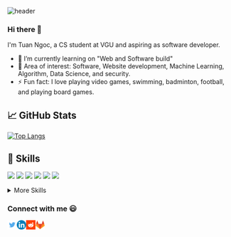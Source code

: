 ![header](https://capsule-render.vercel.app/api?type=wave&color=gradient&height=300&section=footer&text=Brief%20Introduction&fontSize=90)
### Hi there 👋

I'm Tuan Ngoc, a CS student at VGU and aspiring as software developer.

- 🔭 I’m currently learning on "Web and Software build"
- 👯 Area of interest: Software, Website development, Machine Learning, Algorithm, Data Science, and security.
- ⚡ Fun fact: I love playing video games, swimming, badminton, football, and playing board games.

## &#x1f4c8; GitHub Stats
[![Top Langs](https://github-readme-stats.vercel.app/api/top-langs/?username=tuanngocfun&layout=compact)](https://github.com/tuanngocfun/github-readme-stats)

## 💼 Skills
![](https://img.shields.io/badge/Code-Java-informational?style=flat&logo=Java&logoColor=white&color=4AB197)
![](https://img.shields.io/badge/Code-C++-informational?style=flat&logo=C++&logoColor=white&color=4AB197)
![](https://img.shields.io/badge/Code-C-informational?style=flat&logo=C&logoColor=white&color=4AB197)
![](https://img.shields.io/badge/Code-Python-informational?style=flat&logo=Python&logoColor=white&color=4AB197)
![](https://img.shields.io/badge/Code-HTML-informational??style=plastic&logo=HTML&logoColor=white&color=4AB197)
![](https://img.shields.io/badge/Code-Go-informational??style=plastic&logo=Go&logoColor=white&color=4AB197)

<details>

<summary>More Skills</summary>
<br>
  
  ![](https://img.shields.io/badge/Framework-SpringBoot-informational?style=flat&logo=Spring&logoColor=white&color=4AB197)
  
<br>
  
  ![](https://img.shields.io/badge/Test-JUnit-informational?style=flat&logo=JUnit&logoColor=white&color=4AB197)
  ![](https://img.shields.io/badge/Test-EasyMock-informational?style=flat&logo=EASYMOCK&logoColor=white&color=4AB197)
  
<br>

  ![](https://img.shields.io/badge/Tools-GitHub-informational?style=flat&logo=GitHub&logoColor=white&color=4AB197)
  ![](https://img.shields.io/badge/Tools-Postman-informational?style=flat&logo=Postman&logoColor=white&color=4AB197)
  ![](https://img.shields.io/badge/Tools-Docker-informational?style=flat&logo=docker&logoColor=white&color=4AB197)
  
<br>

</details>

### Connect with me :smiley:
<a href="https://twitter.com/tuanngoc040301">
  <img align="left" alt="tuan ngoc" width="21px" src="https://github.com/tuanngocfun/Tuan-Ngoc/blob/main/twitter.png" />
</a>
<a href="https://www.linkedin.com/in/nguyen-tuan-ngoc-b1907a227/">
  <img align="left" alt="tuan ngoc" width="21px" src="https://github.com/tuanngocfun/Tuan-Ngoc/blob/main/linkedin.png" />
</a>
<a href="https://www.reddit.com/user/urLGTM">
  <img align="left" alt="tuan ngoc" width="21px" src="https://github.com/tuanngocfun/Tuan-Ngoc/blob/main/reddit.png" />
</a>
<a href="https://gitlab.com/tuanngocfun">
  <img align="left" alt="tuan ngoc" width="21px" src="https://github.com/tuanngocfun/Tuan-Ngoc/blob/main/gitlab1.png" />
</a>

